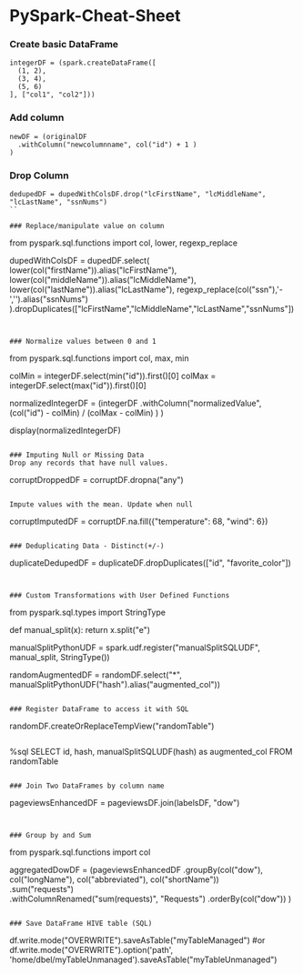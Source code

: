 # PySpark-Cheat-Sheet

### Create basic DataFrame
```
integerDF = (spark.createDataFrame([
  (1, 2),
  (3, 4),
  (5, 6)
], ["col1", "col2"]))
```

### Add column
```
newDF = (originalDF
  .withColumn("newcolumnname", col("id") + 1 )
)
```

### Drop Column
```
dedupedDF = dupedWithColsDF.drop("lcFirstName", "lcMiddleName", "lcLastName", "ssnNums")
`` 

### Replace/manipulate value on column
```
from pyspark.sql.functions import col, lower, regexp_replace

dupedWithColsDF = dupedDF.select(
                                    lower(col("firstName")).alias("lcFirstName"),
                                    lower(col("middleName")).alias("lcMiddleName"),
                                    lower(col("lastName")).alias("lcLastName"),
                                    regexp_replace(col("ssn"),'-','').alias("ssnNums")
                                ).dropDuplicates(["lcFirstName","lcMiddleName","lcLastName","ssnNums"])
```


### Normalize values between 0 and 1
```
 from pyspark.sql.functions import col, max, min

colMin = integerDF.select(min("id")).first()[0]
colMax = integerDF.select(max("id")).first()[0]

normalizedIntegerDF = (integerDF
  .withColumn("normalizedValue", (col("id") - colMin) / (colMax - colMin) )
)

display(normalizedIntegerDF)
```

### Imputing Null or Missing Data
Drop any records that have null values.
```
corruptDroppedDF = corruptDF.dropna("any")
```

Impute values with the mean. Update when null
```
corruptImputedDF = corruptDF.na.fill({"temperature": 68, "wind": 6})
```

### Deduplicating Data - Distinct(+/-)
```
duplicateDedupedDF = duplicateDF.dropDuplicates(["id", "favorite_color"])
```


### Custom Transformations with User Defined Functions
```
from pyspark.sql.types import StringType


def manual_split(x):
  return x.split("e")

manualSplitPythonUDF = spark.udf.register("manualSplitSQLUDF", manual_split, StringType())

randomAugmentedDF = randomDF.select("*", manualSplitPythonUDF("hash").alias("augmented_col"))
```

### Register DataFrame to access it with SQL
```
randomDF.createOrReplaceTempView("randomTable")
```
```
%sql
SELECT id,
  hash,
  manualSplitSQLUDF(hash) as augmented_col
FROM
  randomTable
```

### Join Two DataFrames by column name
```
pageviewsEnhancedDF = pageviewsDF.join(labelsDF, "dow")
```


### Group by and Sum
```
from pyspark.sql.functions import col

aggregatedDowDF = (pageviewsEnhancedDF
  .groupBy(col("dow"), col("longName"), col("abbreviated"), col("shortName"))  
  .sum("requests")                                             
  .withColumnRenamed("sum(requests)", "Requests")
  .orderBy(col("dow"))
)
```

### Save DataFrame HIVE table (SQL)
```
df.write.mode("OVERWRITE").saveAsTable("myTableManaged")
#or
df.write.mode("OVERWRITE").option('path', 'home/dbel/myTableUnmanaged').saveAsTable("myTableUnmanaged")

```